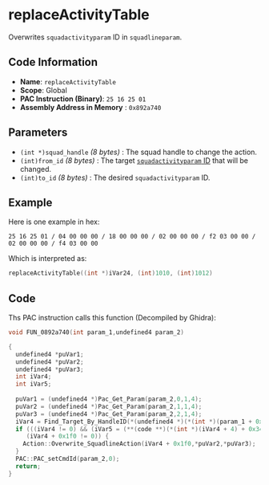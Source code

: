 # replaceActivityTable

Overwrites `squadactivityparam` ID in `squadlineparam`.

## Code Information

- **Name**: `replaceActivityTable`
- **Scope**: Global
- **PAC Instruction (Binary)**: `25 16 25 01`
- **Assembly Address in Memory** : `0x892a740`

## Parameters

- `(int *)squad_handle` *(8 bytes)* : The squad handle to change the action.
- `(int)from_id` *(8 bytes)* : The target [`squadactivityparam` ID](./guide/reference-table.md#squadactivityparam-ids) that will be changed.
- `(int)to_id` *(8 bytes)* : The desired `squadactivityparam` ID.

## Example

Here is one example in hex:

```25 16 25 01 / 04 00 00 00 / 18 00 00 00 / 02 00 00 00 / f2 03 00 00 / 02 00 00 00 / f4 03 00 00```

Which is interpreted as:

```c
replaceActivityTable((int *)iVar24, (int)1010, (int)1012)
```

## Code

Ths PAC instruction calls this function (Decompiled by Ghidra):

```c
void FUN_0892a740(int param_1,undefined4 param_2)

{
  undefined4 *puVar1;
  undefined4 *puVar2;
  undefined4 *puVar3;
  int iVar4;
  int iVar5;
  
  puVar1 = (undefined4 *)Pac_Get_Param(param_2,0,1,4);
  puVar2 = (undefined4 *)Pac_Get_Param(param_2,1,1,4);
  puVar3 = (undefined4 *)Pac_Get_Param(param_2,2,1,4);
  iVar4 = Find_Target_By_HandleID(*(undefined4 *)(*(int *)(param_1 + 0x10) + 0xe8),*puVar1,1);
  if (((iVar4 != 0) && (iVar5 = (**(code **)(*(int *)(iVar4 + 4) + 0x34))(iVar4), iVar5 == 3)) &&
     (iVar4 + 0x1f0 != 0)) {
    Action::Overwrite_SquadlineAction(iVar4 + 0x1f0,*puVar2,*puVar3);
  }
  PAC::PAC_setCmdId(param_2,0);
  return;
}
```

